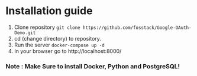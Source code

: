 # Installation guide

1) Clone repository ```git clone https://github.com/fosstack/Google-OAuth-Demo.git```
2) cd (change directory) to repository. 
3) Run the server ``` docker-compose up -d  ```
4) In your browser go to http://localhost:8000/

### Note : Make Sure to install Docker, Python and PostgreSQL!
